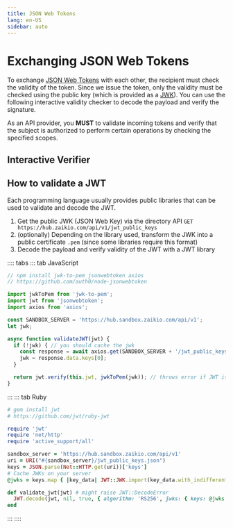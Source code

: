 ```yaml
---
title: JSON Web Tokens
lang: en-US
sidebar: auto
---
```


# Exchanging JSON Web Tokens

To exchange [JSON Web Tokens](https://tools.ietf.org/html/rfc7519) with each other, the recipient must check the validity of the token. Since we issue the token, only the validity must be checked using the public key (which is provided as a [JWK](https://tools.ietf.org/html/rfc7517)). You can use the following interactive validity checker to decode the payload and verify the signature.

As an API provider, you **MUST** to validate incoming tokens and verify that the subject is authorized to perform certain operations by checking the specified scopes.

## Interactive Verifier

<ClientOnly><JWTVerifier></JWTVerifier></ClientOnly>

## How to validate a JWT

Each programming language usually provides public libraries that can be used to validate and decode the JWT.

1. Get the public JWK (JSON Web Key) via the directory API `GET https://hub.zaikio.com/api/v1/jwt_public_keys`
2. (optionally) Depending on the library used, transform the JWK into a public certificate `.pem` (since some libraries require this format)
3. Decode the payload and verify validity of the JWT with a JWT library

:::: tabs
::: tab JavaScript

```js
// npm install jwk-to-pem jsonwebtoken axios
// https://github.com/auth0/node-jsonwebtoken

import jwkToPem from 'jwk-to-pem';
import jwt from 'jsonwebtoken';
import axios from 'axios';

const SANDBOX_SERVER = 'https://hub.sandbox.zaikio.com/api/v1';
let jwk;

async function validateJWT(jwt) {
  if (!jwk) { // you should cache the jwk
    const response = await axios.get(SANDBOX_SERVER + '/jwt_public_keys');
    jwk = response.data.keys[0];
  }

  return jwt.verify(this.jwt, jwkToPem(jwk)); // throws error if JWT is invalid
}
```

:::
::: tab Ruby

```rb
# gem install jwt
# https://github.com/jwt/ruby-jwt

require 'jwt'
require 'net/http'
require 'active_support/all'

sandbox_server = 'https://hub.sandbox.zaikio.com/api/v1'
uri = URI("#{sandbox_server}/jwt_public_keys.json")
keys = JSON.parse(Net::HTTP.get(uri))['keys']
# Cache JWKs on your server
@jwks = keys.map { |key_data| JWT::JWK.import(key_data.with_indifferent_access) }

def validate_jwt(jwt) # might raise JWT::DecodeError
  JWT.decode(jwt, nil, true, { algorithm: 'RS256', jwks: { keys: @jwks.map(&:export) } }).first
end
```

:::
::::
